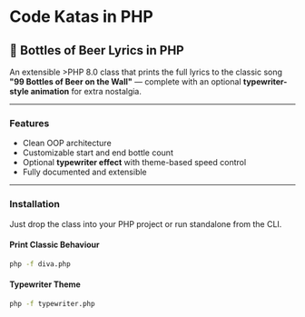 # Code Katas in PHP

## 🍺 Bottles of Beer Lyrics in PHP

An extensible >PHP 8.0 class that prints the full lyrics to the classic song **"99 Bottles of Beer on the Wall"** — complete with an optional **typewriter-style animation** for extra nostalgia.

---

### Features

- Clean OOP architecture
- Customizable start and end bottle count
- Optional **typewriter effect** with theme-based speed control
- Fully documented and extensible

---

### Installation

Just drop the class into your PHP project or run standalone from the CLI.

#### Print Classic Behaviour

```bash
php -f diva.php
```

#### Typewriter Theme

```bash
php -f typewriter.php
```